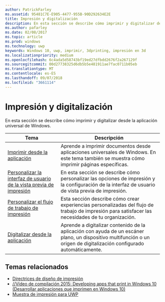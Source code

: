 ```yaml
---
author: PatrickFarley
ms.assetid: 95481C7E-E905-4477-955B-90D292634E2E
title: Impresión y digitalización
description: En esta sección se describe cómo imprimir y digitalizar desde la aplicación universal de Windows.
ms.author: pafarley
ms.date: 02/08/2017
ms.topic: article
ms.prod: windows
ms.technology: uwp
keywords: Windows 10, uwp, imprimir, 3dprinting, impresión en 3d
ms.localizationpriority: medium
ms.openlocfilehash: 6c4ada5d58743bf19ed27dfbdd2676f2a267129f
ms.sourcegitcommit: 00d27738325d6db5b5e481911ae7fac0711b05eb
ms.translationtype: MT
ms.contentlocale: es-ES
ms.lasthandoff: 09/07/2018
ms.locfileid: "3661114"
---
```

# <a name="printing-and-scanning"></a>Impresión y digitalización


En esta sección se describe cómo imprimir y digitalizar desde la aplicación universal de Windows.

| Tema | Descripción | 
|-------|-------------|
| [Imprimir desde la aplicación](print-from-your-app.md) | Aprende a imprimir documentos desde aplicaciones universales de Windows. En este tema también se muestra cómo imprimir páginas específicas. |
| [Personalizar la interfaz de usuario de la vista previa de impresión](customize-the-print-preview-ui.md) | En esta sección se describe cómo personalizar las opciones de impresión y la configuración de la interfaz de usuario de vista previa de impresión. |
| [Personalizar el flujo de trabajo de impresión](print-workflow-customize.md) | Esta sección describe cómo crear experiencias personalizadas del flujo de trabajo de impresión para satisfacer las necesidades de tu organización.  |
| [Digitalizar desde la aplicación](scan-from-your-app.md) | Aprende a digitalizar contenido de la aplicación con ayuda de un escáner plano, un dispositivo multifunción o un origen de digitalización configurado automáticamente.|

## <a name="related-topics"></a>Temas relacionados

* [Directrices de diseño de impresión](https://msdn.microsoft.com/library/windows/apps/Hh868178)
* [//Vídeo de compilación 2015: Developing apps that print in Windows 10 (Desarrollar aplicaciones que imprimen en Windows 10)](https://channel9.msdn.com/Events/Build/2015/2-94)
* [Muestra de impresión para UWP](http://go.microsoft.com/fwlink/p/?LinkId=619984)
 

